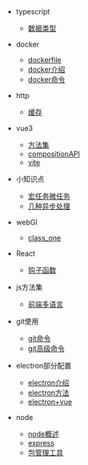 - typescript
  - [数据类型](typescript/dataType.md)


- docker
  - [dockerfile](http/dockerfile-info.md)
  - [docker介绍](http/header.md)
  - [docker命令](http/order.md)

- http
  - [缓存](http/cache.md)

- vue3
  - [方法集](vue3/functions.md)
  - [compositionAPI](vue3/compositionAPI.md)
  - [vite](vue3/vite.md)

- 小知识点
  - [宏任务微任务](tips/microtask-macrotask.md)
  - [几种异步处理](tips/promise-async.md)

- webGl
  - [class_one](webGL/class1.md)

- React
  - [钩子函数](react/hooks.md)

- js方法集
  - [前端多语言](functions/language.md)

- git使用
  - [git命令](git/git.md)
  - [git高级命令](git/git_more.md)

- electron部分配置
  - [electron介绍](electron/intro.md)
  - [electron方法](electron/function.md)
  - [electron+vue](electron/electron-vue.md)

- node
  - [node概述](node/node.md)
  - [express](node/express.md)
  - [包管理工具](node/npm.md)